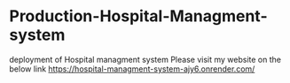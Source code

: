 # Production-Hospital-Managment-system
deployment of Hospital managment system
Please visit my website on the below link
https://hospital-managment-system-ajy6.onrender.com/
